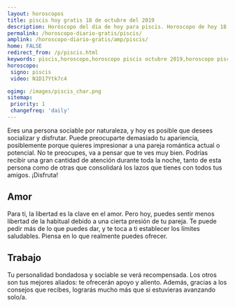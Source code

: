 ```yaml
---
layout: horoscopos
title: piscis hoy gratis 18 de octubre del 2019 
description: Horóscopo del dia de hoy para piscis. Horoscopo de hoy 18 de octubre del 2019. Las predicciones de amor, trabajo, vida personal gratis.
permalink: /horoscopo-diario-gratis/piscis/
amplink: /horoscopo-diario-gratis/amp/piscis/
home: FALSE
redirect_from: /p/piscis.html
keywords: piscis,horoscopo,horoscopo piscis octubre 2019,horoscopo piscis hoy,tarot piscis octubre 2019,horoscopo piscis,tarot piscis hoy,horoscopo de hoy,horoscopo diario,tarot del amor,horoscopo de hoy piscis,horoscopo diario del tarot, Horoscopo de hoy piscis 18 de octubre del 2019,horóscopo del día,signos zodiacales 2019, el horoscopo de hoy
horoscopo:
 signo: piscis
 video: N1D17Ytk7c4

ogimg: /images/piscis_char.png
sitemap:
 priority: 1
 changefreq: 'daily'
---
```



Eres una persona sociable por naturaleza, y hoy es posible que desees socializar y disfrutar. Puede preocuparte demasiado tu apariencia, posiblemente porque quieres impresionar a una pareja romántica actual o potencial. No te preocupes, va a pensar que te ves muy bien. Podrías recibir una gran cantidad de atención durante toda la noche, tanto de esta persona como de otras que consolidará los lazos que tienes con todos tus amigos. ¡Disfruta!

## Amor

Para ti, la libertad es la clave en el amor. Pero hoy, puedes sentir menos libertad de la habitual debido a una cierta presión de tu pareja. Te puede pedir más de lo que puedes dar, y te toca a ti establecer los límites saludables. Piensa en lo que realmente puedes ofrecer.

## Trabajo

Tu personalidad bondadosa y sociable se verá recompensada. Los otros son tus mejores aliados: te ofrecerán apoyo y aliento. Además, gracias a los consejos que recibes, lograrás mucho más que si estuvieras avanzando solo/a.